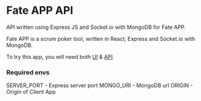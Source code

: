 # Fate APP API

API written using Express JS and Socket.io with MongoDB for Fate APP.

Fate APP is a scrum poker tool, written in React, Express and Socket.io with MongoDB.

To try this app, you will need both [UI](https://github.com/code-4-bread/fate-ui) & [API](https://github.com/code-4-bread/fate-api).

### Required envs
SERVER_PORT - Express server port
MONGO_URI - MongoDB url
ORIGIN - Origin of Client App
